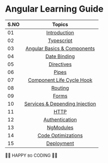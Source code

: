 # Angular Learning Guide

| S.NO |                                                                       Topics                                                                        |
| ----- | :-------------------------------------------------------------------------------------------------------------------------------------------------: |
| 01    |                                                             [Introduction](./01_Getting_Started/getting_started.md)                                                             |
| 02    |                                                             [Typescript](./02_TypeScript/typescript.md)
| 03    |                                                             [Angular Basics & Components](./03_Angular_Basics_%26_Components/angular_basics_%26_components.md)|
| 04    |                                                             [Date Binding](./04_Data_Binding/data_binding.md)|
| 05    |                                                             [Directives](./05_directives/directives.md)|
| 06    |                                                             [Pipes](./06_Pipes/pipes.md)|
| 07    |                                                             [Component Life Cycle Hook]()|
| 08    |                                                             [Routing]()|
| 09    |                                                             [Forms]()|
| 10    |                                                             [Services & Depending Injection]()|
| 11    |                                                             [HTTP]()|
| 12    |                                                             [Authentication]()|
| 13    |                                                             [NgModules]()|
| 14    |                                                             [Code Optimizations]()|
| 15    |                                                             [Deployment]()|




👨‍💻 HAPPY <small>BG</small> CODING 👨‍💻
 